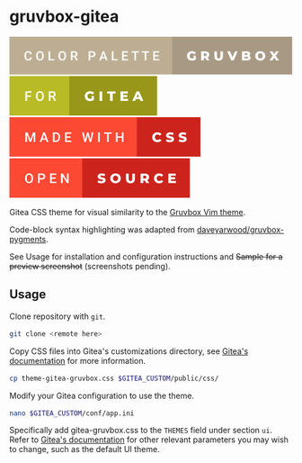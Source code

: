 # gruvbox-gitea
![Color Palette: Gruvbox](readme_assets/color-palette-gruvbox.svg)
![For: Gitea](readme_assets/for-gitea.svg)
![Made With: CSS](readme_assets/made-with-css.svg)
![Open: Source](readme_assets/open-source.svg)

Gitea CSS theme for visual similarity to the [Gruvbox Vim theme](https://github.com/morhetz/gruvbox).

Code-block syntax highlighting was adapted from [daveyarwood/gruvbox-pygments](https://github.com/daveyarwood/gruvbox-pygments).

See Usage for installation and configuration instructions and ~~Sample for a preview screenshot~~ (screenshots pending).

## Usage
Clone repository with `git`.
```bash
git clone <remote here>
```
Copy CSS files into Gitea's customizations directory, see [Gitea's documentation](https://docs.gitea.io/en-us/customizing-gitea) for more information.
```bash
cp theme-gitea-gruvbox.css $GITEA_CUSTOM/public/css/
```
Modify your Gitea configuration to use the theme.
```bash
nano $GITEA_CUSTOM/conf/app.ini
```
Specifically add gitea-gruvbox.css to the `THEMES` field under section `ui`.
Refer to [Gitea's documentation](https://docs.gitea.io/en-us/config-cheat-sheet/#ui-ui) for other relevant parameters you may wish to change, such as the default UI theme.
